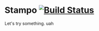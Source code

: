 # Stampo [![Build Status](https://travis-ci.org/andreabertagnolli/stampo.svg?branch=master)](https://travis-ci.org/andreabertagnolli/stampo)

Let's try something. uah
